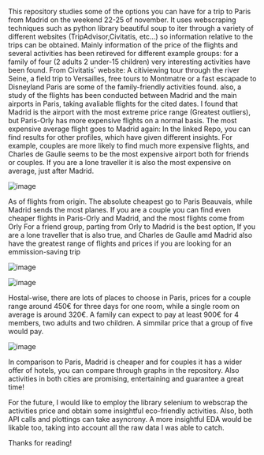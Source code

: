 This repository studies some of the options you can have for a trip to Paris from Madrid on the weekend 22-25 of november. It uses webscraping techniques such as python library beautiful soup to iter through a variety of different websites (TripAdvisor,Civitatis, etc...) so information relative to the trips can be obtained. Mainly information of the price of the flights and several activities has been retireved for different example groups: for a family of four (2 adults 2 under-15 children) very interesting activities have been found. From Civitatis´ website: A citiviewing tour through the river Seine, a field trip to Versailles, free tours to Montmatre or a fast escapade to Disneyland Paris are some of the family-friendly activities found. also, a study of the flights has been conducted between Madrid and the main airports in Paris, taking avaliable flights for the cited dates. I found that Madrid is the airport with the most extreme price range (Greatest outliers), but Paris-Orly has more expensive flights on a normal basis. The most expensive average flight goes to Madrid again: In the linked Repo, you can find results for other profiles, which have given different insights. For example, couples are more likely to find much more expensive flights, and Charles de Gaulle seems to be the most expensive airport both for friends or couples. If you are a lone traveller it is also the most expensive on average, just after Madrid. 




![image](https://github.com/user-attachments/assets/e1010dad-ce4c-43fa-9110-109d838de1df)





As of flights from origin. The absolute cheapest go to Paris Beauvais, while Madrid sends the most planes. If you are a couple you can find even cheaper flights in Paris-Orly and Madrid, and the most flights come from Orly For a friend group, parting from Orly to Madrid is the best option, If you are a lone traveller that is also true, and Charles de Gaulle amd Madrid also have the greatest range of flights and prices if you are looking for an emmission-saving trip 




![image](https://github.com/user-attachments/assets/48b3db8a-26e2-4c39-af30-0552b5edf994)






![image](https://github.com/user-attachments/assets/33c90d2d-6161-4d6d-af68-2403927405d6)





Hostal-wise, there are lots of places to choose in Paris, prices for a couple range around 450€ for three days for one room, while a single room on average is around 320€. A family can expect to pay at least 900€ for 4 members, two adults and two children. A simmilar price that a group of five would pay.



![image](https://github.com/user-attachments/assets/efd013e7-741d-42d0-b551-4add044f5c5b)




In comparison to Paris, Madrid is cheaper and for couples it has a wider offer of hotels, you can compare through graphs in the repository. Also activities in both cities are promising, entertaining and guarantee a great time!

For the future, I would like to employ the library selenium to webscrap the activities price and obtain some insightful eco-friendly activities. Also, both API calls and plottings can take asyncrony. A more insightful EDA would be likable too, taking into account all the raw data I was able to catch.

Thanks for reading!
